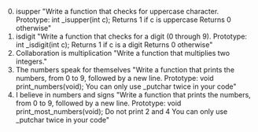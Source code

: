 0. isupper
"Write a function that checks for uppercase character.
Prototype: int _isupper(int c);
Returns 1 if c is uppercase
Returns 0 otherwise"
1. isdigit
"Write a function that checks for a digit (0 through 9).
Prototype: int _isdigit(int c);
Returns 1 if c is a digit
Returns 0 otherwise"
2. Collaboration is multiplication
"Write a function that multiplies two integers."
3. The numbers speak for themselves
"Write a function that prints the numbers, from 0 to 9, followed by a new line.
Prototype: void print_numbers(void);
You can only use _putchar twice in your code"
4. I believe in numbers and signs
"Write a function that prints the numbers, from 0 to 9, followed by a new line.
Prototype: void print_most_numbers(void);
Do not print 2 and 4
You can only use _putchar twice in your code"
